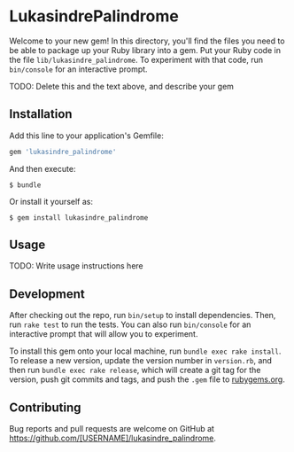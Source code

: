# LukasindrePalindrome

Welcome to your new gem! In this directory, you'll find the files you need to be able to package up your Ruby library into a gem. Put your Ruby code in the file `lib/lukasindre_palindrome`. To experiment with that code, run `bin/console` for an interactive prompt.

TODO: Delete this and the text above, and describe your gem

## Installation

Add this line to your application's Gemfile:

```ruby
gem 'lukasindre_palindrome'
```

And then execute:

    $ bundle

Or install it yourself as:

    $ gem install lukasindre_palindrome

## Usage

TODO: Write usage instructions here

## Development

After checking out the repo, run `bin/setup` to install dependencies. Then, run `rake test` to run the tests. You can also run `bin/console` for an interactive prompt that will allow you to experiment.

To install this gem onto your local machine, run `bundle exec rake install`. To release a new version, update the version number in `version.rb`, and then run `bundle exec rake release`, which will create a git tag for the version, push git commits and tags, and push the `.gem` file to [rubygems.org](https://rubygems.org).

## Contributing

Bug reports and pull requests are welcome on GitHub at https://github.com/[USERNAME]/lukasindre_palindrome.
